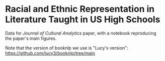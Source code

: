 # Racial and Ethnic Representation in Literature Taught in US High Schools

Data for *Journal of Cultural Analytics* paper, with a notebook reproducing the paper's main figures. 

Note that the version of booknlp we use is "Lucy's version": https://github.com/lucy3/booknlp/tree/main
